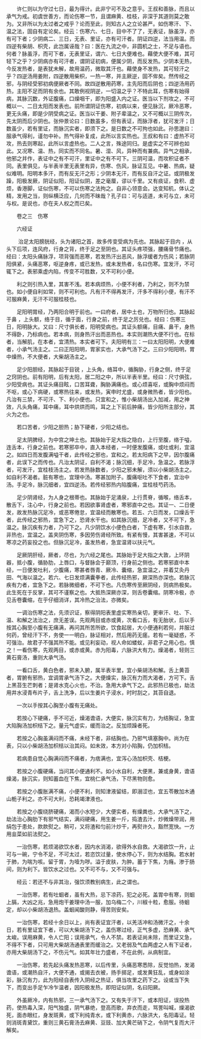 <!-- { "loadSidebar": true } -->
　　许仁则以为守过七日，最为得计。此非宁可不及之意乎。王叔和善脉，而且以承气为戒。初虞世善方，而论伤寒一节，且谓麻黄、桂枝，非深于其道则莫之敢为。又非所以为太过者之戒乎？论而至此，则知古人之立论甚严。如伤寒汗、下、温之法，固自有定论矣。经云：伤寒六、七日，目中不了了，无表证，脉虽浮，亦有可下者；少阴病二、三日，无表、里证，亦有可汗者。阴证四逆，法当用温。而四逆有柴胡、枳壳，此岂属诬哉？曰：医在九流之中，非圆机之士，不足与语也。何者？脉虽浮，而可下者，无表里证，谓六、七日大便难也。藉使大便不难，其可轻下之乎？少阴病亦有可汗者，谓阴证初病，便属少阴，而反发热。少阴本无热，今反发热者，是表犹未解，故用温药，微取其汗也。藉使身不发热，其可轻汗之乎？四逆汤用姜附，四逆散用柴枳，一热一寒，并主厥逆，固不侔矣。然传经之邪，与阴经受邪初病便厥者不同。故四逆散用药寒，主先阳而后阴也；四逆汤用药热，主阳不足而阴有余也。其敢例视阴逆，一切温之乎？不特此耳，伤寒有始得病，其脉沉数，外证腹痛，口燥咽干，即为阳盛入内之证。医当以下剂攻之，不可概以一、二日太阳而发表也。前所谓阴证伤寒，初病以来，便见脉沉，厥冷恶寒，更无头痛，即是少阴受病之证。医当以干姜、附子辈温之，又不可概以三阴传次，先太阴而后少阴也。张仲景论曰：日数虽多，但有表证，而脉浮者，犹可发汗；日数虽少，若有里证，而脉沉实者，即须下之。是日数之不可拘也如此。孙思邈曰：服承气得利，谨勿中补。热气得补复成，此所以言实热也。王叔和有曰：虚热不可攻，热去则寒起，此所以言虚热也。二人之言，殊途同归。是虚实之不可辨也如此。又况寒、温、热，同实而不同名。暑、湿、风，异种而有兼病。异气之相承，他邪之并作，表证中之有不可汗，里证中之有不可下。三阴可温，而攻积证者不同。表里俱见，与半表半里无表里有异，伤寒、伤风，脉证互见。中暑、热病，疑似难明。阳明本多汗，而有反无汗之形；少阴本无汗，而有反自汗之证。或阴极发躁，阳极发厥，阴证似阳，阳证似阴，差之毫厘，谬以千里。又有痰证，食积、虚烦，香港脚，证似伤寒，不可以伤寒之法拘之。自非心领意会。达变知机，体认之精，发用之当，则纵横泛应，几何而不昧哉？孔子曰：可与适道，未可与立，未可与权。是说也，亦在夫人权之而已矣。

　　卷之三　伤寒

　　六经证

　　 治足太阳膀胱经，头为诸阳之首，故多传变受病为先也。其脉起于目内 ，从头下后项，连风府，行身之背，终于足之至阴也。其证头疼项强，腰痛骨节痛也。经曰：太阳头痛脉浮，项背强而恶寒，若发热汗出恶风，脉浮缓者为伤风；若脉阴阳俱紧，头痛恶寒，呕逆身疼，或已发热，或未发热者，名曰伤寒。宜发汗，不可辄下之。表邪乘虚内陷，传变不可胜数，又不可利小便。

　　利之则引热入里，其害不浅。若本病烦热，小便不利者，乃利之，则不为禁也。如小便自利如常，则不可利也。凡有汗不得再发汗，汗多不得利小便，有汗不可服麻黄，无汗不可服桂枝也。

　　足阳明胃经，乃两阳合明于前也。一曰府者，居中土也，万物所归也。其脉起于鼻 ，上头额，络于目，循于面，行身之前，终于足之厉兑也。经曰：伤寒三日，阳明脉大。又曰：尺寸俱长者，阳明受病也。其证头额痛，目痛、鼻干，身热不得卧，乃标病也。若本病，则身热汗出而恶热也。本实则潮热大便不行也。在标者，当解肌，在本者，宜清热。本实者可下。夫阳明有三：一曰太阳阳明，大便难者，小承气汤主之。二曰正阳阳明，胃家实也，大承气汤下之。三曰少阳阳明，胃中燥热，不大便者，大柴胡汤主之。

　　足少阳胆经，其脉起于目锐 ，上头角，络耳中，循胸胁，行身之侧，终于足之窍阴也。前有阳明，后有太阳，居二阳之中，所以半表半里。经曰：尺寸俱弦，少阳受病也。其证头痛目眩，口苦耳聋，胸胁满痛也。或心烦喜呕，或胸中烦闷而不呕，或心下病硬，或寒热往来，或发热，寅申时尤盛，或身微热者，皆少阳也。凡治有三禁，不可汗、下、利小便也。只宜和之，惟小柴胡汤出入加减，用之神效，凡头角痛，耳中痛，耳中烘烘而鸣，耳之上下前后肿痛，皆少阳所主部分，其火为之也。

　　若口苦者，少阳之胆热；胁下硬者，少阳之结也。

　　足太阴脾经，为中宫之坤土也。其脉始于足大指之隐白，上行至腹，络于嗌，连舌本，行身之前也。若寒邪卒中，直入本经者，一时便发腹痛，或吐或利，宜温之。如四日而发腹满嗌干者，此传经之邪也，宜和之。若太阳病下之早，因尔腹痛者，此误下之而传也。凡治太阴证，自利不渴；脉沉细，手足冷，急温之。若脉浮者，可发汗，宜桂枝汤主之。若发热脉数者，少阳之邪未解，须以小柴胡汤主之。如自利不渴者。脏有寒也，宜理中汤。寒甚加附子。腹痛呕吐不下食者，宜治中汤。手足冷，脉沉细者，宜四逆汤。若传经邪热内陷腹痛，宜桂枝芍药汤。

　　足少阴肾经，为人身之根蒂也。其脉始于足涌泉，上行贯脊，循喉，络舌本，散舌下，注心中，行身之前也。若因欲事肾虚者，寒邪直中之也。其证一、二日便发，故发热脉沉足冷，或恶寒倦怠，宜温经而散寒也。若五、六日而发，口燥舌干者，此传经之邪热，宜急下之，恐肾水干也。如其脉沉细，足冷者，又不可下，急温之。脉沉疾有力者，乃可下之。凡少阴饮水小便色白者，下虚有寒，引水自救，非热也，宜温之。盖夹阴伤寒，多因劳伤肾经所致。有紧有慢，其害甚速，不可以寒凉之药妄投之也。但脉沉足冷，虽发热者，急宜温肾以扶元气。

　　足厥阴肝经，厥者，尽也，为六经之尾也。其脉始于足大指之大敦，上环阴器，抵小腹，循胁肋，上唇口，与督脉会于巅顶，行身前之侧也。若寒邪直中本经，一日便发吐利，少腹痛，寒甚者唇青、厥冷、囊缩，急宜温之，并着艾灸丹田、气海以温之。若六、七日发烦满囊拳者，此传经热邪，厥深热亦深也。若脉沉疾有力者，宜急下之。若脉微细者，不可下也。凡伤寒传至厥阴经，则病热极矣。此生死在于反掌，其可不谨察之也。大抵热深厥亦深，则舌卷囊缩。阴寒冷极，亦见舌卷囊缩，在乎仔细消详，其冷热之治法，亦微矣。

　　一调治伤寒之法，先须识证，察得阴阳表里虚实寒热亲切，更审汗、吐、下、温、和解之法治之，庶无差误。先观两目或赤或黄，次看口舌，有无胎状，后以手按其心胸至小腹有无痛满，再问其所苦所欲，饮食起居，大小便通利若何，并服过何药，曾经汗下不，务使一一明白，脉证相对，然后用药无瘥。若有一毫疑惑，不可强治。故君子不强其所不能。或见利妄动，视人命如蝼蚁，非君子之用心也。慎之！一看伤寒，先观两目，或赤或黄。赤为阳毒，六脉洪大有力。燥渴者，轻则三黄石膏汤，重则大承气汤。

　　一看口舌，黄白色者，邪未入腑，属半表半里，宜小柴胡汤和解。舌上黄苔者，胃腑有邪热，宜调胃承气汤下之。大便燥实，脉沉有力而大渴者，方可下。舌上黑苔生芒刺者；是肾水克心火也，不治。急用大承气下之。此邪热已极也，劫法用井水浸青布片子，舌上洗净，后以生姜片子浸水，时时刮之，其苔自退。

　　一次以手按其心胸至小腹有无痛处。

　　若按心下硬痛，手不可近，燥渴谵语，大便实，脉沉实有力，为结胸证，急宜大陷胸汤加枳桔下之。量元气虚实，缓而治之。反加烦躁者死。

　　若按之心胸虽满闷而不痛，未经下者，非结胸也。乃邪气填塞胸中。尚为在表，只以小柴胡汤加枳桔以治其闷。如未效，本方对小陷胸，仍加枳桔。

　　若病患自觉心胸满闷而不痛者，为痞满也，宜泻心汤加枳壳、桔梗。

　　若按之小腹硬痛，当问其小便通利不。如小水自利，大便黑，兼或身黄，谵语燥渴，脉沉实，则知蓄血在下焦，宜桃仁承气汤，下尽黑物则愈。

　　若按之小腹胀满不痛，小便不利，则知津液留结，即溺涩也，宜五苓散加木通山栀子利之。亦不可大利，恐耗竭津液也。

　　若按之小腹绕脐硬痛，渴而小水短少，大便实者，有燥粪也，大承气汤下之，劫法治心胸肋下有邪气结实，满闷硬痛，用生姜一斤，捣渣去汁，炒微燥带润，用绢包于患处，款款熨之。稍可，又将渣和匀前汁炒干，再熨许久，豁然宽快。一方用韭菜如前法熨之。

　　一治伤寒，若烦渴欲饮水者，因内水消渴，欲得外水自救。大渴欲饮一升，止可与一碗，宁令不足，不可太过，若恣饮过量，使水停心下，则为水结胸。若水射于肺，为喘为咳。留于胃，为噎为哕。溢于皮肤，为肿。蓄于下焦，为癃。渗于肠间，则为利下。皆饮水之过也。又不可不与，又不可强与。

　　经云：若还不与非其治，强饮须教别病生，此之谓也。

　　一治伤寒，若有吐蛔者，虽有大热，忌下凉药，犯之必死。盖胃中有寒，则蛔上膈，大凶之兆，急用炮干姜理中汤一服，加乌梅二个，川椒十粒，愈服。待蛔定，却以小柴胡汤退热。盖蛔闻酸则静，得苦则安矣。

　　一治伤寒，若经十余日以上，尚有表证宜汗者，以羌活冲和汤微汗之，十余日，若有里证宜下者，可以大柴胡汤下之，盖伤寒过经，正气多虚，恐麻黄、承气太峻。误用麻黄，令人亡阳；误用承气，令人不禁。若表证尚未除，而里证又急，不得不下者，只可用大柴胡汤通表里而缓治之。又老弱及气血两虚之人有下证者，亦用大柴胡汤下之，不伤元气。如其年壮力盛者，不在此例，从病制宜。

　　一治伤寒，若先起头痛发热恶寒，以后传里，头痛恶寒悉除，反觉怕热，发渴谵语，或潮热自汗，大便不通，或揭去衣被，扬手掷足，或发黄狂乱，或身如涂彩，脉沉有力，此为阳经自表传入阴经之热证，俱当攻里之药下之。设或当下失下，而变出手足乍冷乍温者，因阳极发热，即阳证似阴，名曰阳厥。

　　外虽厥冷，内有热邪，三一承气汤下之。又有失于汗下，或本阳证，误投热药，使热毒入深，阳气独盛，阴气暴绝，登高而歌，弃衣而走，骂詈叫喊，燥渴欲死，面赤眼红，身发斑黄，或下利纯青水，或下利黄赤，六脉洪大，名阳毒证。轻则消斑青黛饮，重则三黄石膏汤去麻黄、豆豉、加大黄芒硝下之，令阴气复而大汗解矣。

